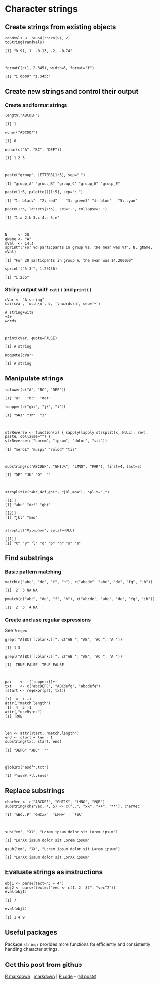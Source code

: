 Character strings
=========================




Create strings from existing objects
-------------------------
    

    randVals <- round(rnorm(5), 2)
    toString(randVals)

    [1] "0.91, 1, -0.13, -2, -0.74"



    formatC(c(1, 2.345), width=5, format="f")

    [1] "1.0000" "2.3450"


Create new strings and control their output
-------------------------

### Create and format strings


    length("ABCDEF")

    [1] 1

    nchar("ABCDEF")

    [1] 6

    nchar(c("A", "BC", "DEF"))

    [1] 1 2 3



    paste("group", LETTERS[1:5], sep="_")

    [1] "group_A" "group_B" "group_C" "group_D" "group_E"

    paste(1:5, palette()[1:5], sep=": ")

    [1] "1: black"  "2: red"    "3: green3" "4: blue"   "5: cyan"  

    paste(1:5, letters[1:5], sep=".", collapse=" ")

    [1] "1.a 2.b 3.c 4.d 5.e"



    N     <- 20
    gName <- "A"
    mVal  <- 14.2
    sprintf("For %d particpants in group %s, the mean was %f", N, gName, mVal)

    [1] "For 20 particpants in group A, the mean was 14.200000"

    sprintf("%.3f", 1.23456)

    [1] "1.235"


### String output with `cat()` and `print()`


    cVar <- "A string"
    cat(cVar, "with\n", 4, "\nwords\n", sep="+")

    A string+with
    +4+
    words



    print(cVar, quote=FALSE)

    [1] A string

    noquote(cVar)

    [1] A string


Manipulate strings
-------------------------


    tolower(c("A", "BC", "DEF"))

    [1] "a"   "bc"  "def"

    toupper(c("ghi", "jk", "i"))

    [1] "GHI" "JK"  "I"  



    strReverse <- function(x) { sapply(lapply(strsplit(x, NULL), rev), paste, collapse="") }
    strReverse(c("Lorem", "ipsum", "dolor", "sit"))

    [1] "meroL" "muspi" "rolod" "tis"  



    substring(c("ABCDEF", "GHIJK", "LMNO", "PQR"), first=4, last=5)

    [1] "DE" "JK" "O"  ""  



    strsplit(c("abc_def_ghi", "jkl_mno"), split="_")

    [[1]]
    [1] "abc" "def" "ghi"
    
    [[2]]
    [1] "jkl" "mno"
    

    strsplit("Xylophon", split=NULL)

    [[1]]
    [1] "X" "y" "l" "o" "p" "h" "o" "n"
    


Find substrings
-------------------------

### Basic pattern matching


    match(c("abc", "de", "f", "h"), c("abcde", "abc", "de", "fg", "ih"))

    [1]  2  3 NA NA

    pmatch(c("abc", "de", "f", "h"), c("abcde", "abc", "de", "fg", "ih"))

    [1]  2  3  4 NA


### Create and use regular expressions

See `?regex`


    grep( "A[BC][[:blank:]]", c("AB ", "AB", "AC ", "A "))

    [1] 1 3

    grepl("A[BC][[:blank:]]", c("AB ", "AB", "AC ", "A "))

    [1]  TRUE FALSE  TRUE FALSE



    pat    <- "[[:upper:]]+"
    txt    <- c("abcDEFG", "ABCdefg", "abcdefg")
    (start <- regexpr(pat, txt))

    [1]  4  1 -1
    attr(,"match.length")
    [1]  4  3 -1
    attr(,"useBytes")
    [1] TRUE



    len <- attr(start, "match.length")
    end <- start + len - 1
    substring(txt, start, end)

    [1] "DEFG" "ABC"  ""    



    glob2rx("asdf*.txt")

    [1] "^asdf.*\\.txt$"


Replace substrings
-------------------------


    charVec <- c("ABCDEF", "GHIJK", "LMNO", "PQR")
    substring(charVec, 4, 5) <- c("..", "xx", "++", "**"); charVec

    [1] "ABC..F" "GHIxx"  "LMN+"   "PQR"   



    sub("em", "XX", "Lorem ipsum dolor sit Lorem ipsum")

    [1] "LorXX ipsum dolor sit Lorem ipsum"

    gsub("em", "XX", "Lorem ipsum dolor sit Lorem ipsum")

    [1] "LorXX ipsum dolor sit LorXX ipsum"


Evaluate strings as instructions
-------------------------


    obj1 <- parse(text="3 + 4")
    obj2 <- parse(text=c("vec <- c(1, 2, 3)", "vec^2"))
    eval(obj1)

    [1] 7

    eval(obj2)

    [1] 1 4 9


Useful packages
-------------------------

Package [`stringr`](http://cran.r-project.org/package=stringr) provides more functions for efficiently and consistently handling character strings.

Get this post from github
----------------------------------------------

[R markdown](https://github.com/dwoll/RExRepos/raw/master/Rmd/strings.Rmd) | [markdown](https://github.com/dwoll/RExRepos/raw/master/md/strings.md) | [R code](https://github.com/dwoll/RExRepos/raw/master/R/strings.R) - ([all posts](https://github.com/dwoll/RExRepos))
